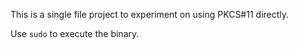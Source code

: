 This is a single file project to experiment on using PKCS#11 directly.

Use `sudo` to execute the binary.